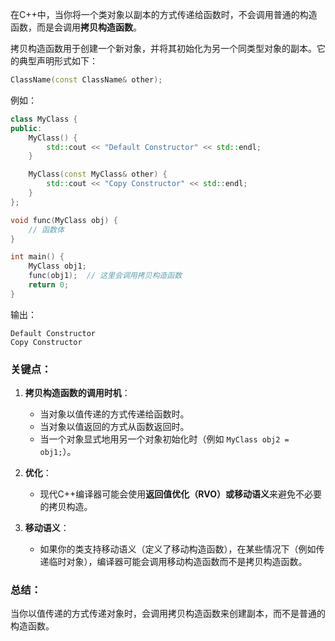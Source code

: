 在C++中，当你将一个类对象以副本的方式传递给函数时，不会调用普通的构造函数，而是会调用**拷贝构造函数**。

拷贝构造函数用于创建一个新对象，并将其初始化为另一个同类型对象的副本。它的典型声明形式如下：

```cpp
ClassName(const ClassName& other);
```

例如：

```cpp
class MyClass {
public:
    MyClass() {
        std::cout << "Default Constructor" << std::endl;
    }

    MyClass(const MyClass& other) {
        std::cout << "Copy Constructor" << std::endl;
    }
};

void func(MyClass obj) {
    // 函数体
}

int main() {
    MyClass obj1;
    func(obj1);  // 这里会调用拷贝构造函数
    return 0;
}
```

输出：
```
Default Constructor
Copy Constructor
```

### 关键点：
1. **拷贝构造函数的调用时机**：
   - 当对象以值传递的方式传递给函数时。
   - 当对象以值返回的方式从函数返回时。
   - 当一个对象显式地用另一个对象初始化时（例如 `MyClass obj2 = obj1;`）。

2. **优化**：
   - 现代C++编译器可能会使用**返回值优化（RVO）**或**移动语义**来避免不必要的拷贝构造。

3. **移动语义**：
   - 如果你的类支持移动语义（定义了移动构造函数），在某些情况下（例如传递临时对象），编译器可能会调用移动构造函数而不是拷贝构造函数。

### 总结：
当你以值传递的方式传递对象时，会调用拷贝构造函数来创建副本，而不是普通的构造函数。